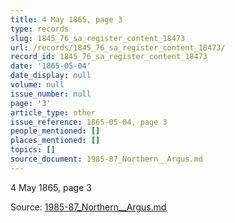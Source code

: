 ```yaml
---
title: 4 May 1865, page 3
type: records
slug: 1845_76_sa_register_content_18473
url: /records/1845_76_sa_register_content_18473/
record_id: 1845_76_sa_register_content_18473
date: '1865-05-04'
date_display: null
volume: null
issue_number: null
page: '3'
article_type: other
issue_reference: 1865-05-04, page 3
people_mentioned: []
places_mentioned: []
topics: []
source_document: 1985-87_Northern__Argus.md
---
```


4 May 1865, page 3

Source: [1985-87_Northern__Argus.md](/downloads/markdown/1985-87_Northern__Argus.md)
